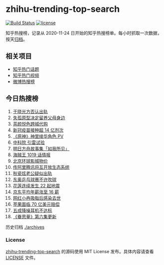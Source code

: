 # zhihu-trending-top-search

[![Build Status](https://github.com/justjavac/zhihu-trending-top-search/workflows/ci/badge.svg?branch=main)](https://github.com/justjavac/zhihu-trending-top-search/actions)
[![license](https://img.shields.io/github/license/justjavac/zhihu-trending-top-search)](https://github.com/justjavac/zhihu-trending-top-search/blob/main/LICENSE)

知乎热搜榜，记录从 2020-11-24 日开始的知乎热搜榜单。每小时抓取一次数据，按天[归档](./archives)。

## 相关项目

- [知乎热门话题](https://github.com/justjavac/zhihu-trending-hot-questions)
- [知乎热门视频](https://github.com/justjavac/zhihu-trending-hot-video)
- [微博热搜榜](https://github.com/justjavac/weibo-trending-hot-search)

## 今日热搜榜

<!-- BEGIN -->
<!-- 最后更新时间 Thu Jul 15 2021 16:06:51 GMT+0800 (China Standard Time) -->

1. [于晓光方否认出轨](https://www.zhihu.com/search?q=于晓光)
1. [失孤原型决定留养父母身边](https://www.zhihu.com/search?q=失孤原型)
1. [茶颜悦色跨城代购](https://www.zhihu.com/search?q=茶颜悦色)
1. [新冠疫苗接种超 14 亿剂次](https://www.zhihu.com/search?q=新冠疫苗)
1. [《原神》神里绫华角色 PV](https://www.zhihu.com/search?q=原神)
1. [中科院 引雷试验](https://www.zhihu.com/search?q=引雷试验)
1. [明日方舟故事集「如我所见」](https://www.zhihu.com/search?q=明日方舟)
1. [海贼王 1019 话情报](https://www.zhihu.com/search?q=海贼王)
1. [北京环球影城物价](https://www.zhihu.com/search?q=环球影城)
1. [传阿里腾讯将互开放生态系统](https://www.zhihu.com/search?q=阿里腾讯)
1. [秋瓷炫老公疑似出轨](https://www.zhihu.com/search?q=秋瓷炫)
1. [东奥乒乓球赛不许吹球](https://www.zhihu.com/search?q=乒乓球)
1. [花莲连续发生 22 起地震](https://www.zhihu.com/search?q=花莲地震)
1. [京东平均年薪涨至 16 薪](https://www.zhihu.com/search?q=京东)
1. [网红小冉吸脂后感染去世](https://www.zhihu.com/search?q=网红小冉)
1. [苹果面临 70 亿美元赔偿](https://www.zhihu.com/search?q=苹果)
1. [五成降噪耳机不达标](https://www.zhihu.com/search?q=降噪耳机)
1. [《眷思量》第六集更新](https://www.zhihu.com/search?q=眷思量)

<!-- END -->

历史归档 [./archives](./archives)

### License

[zhihu-trending-top-search](https://github.com/justjavac/zhihu-trending-top-search)
的源码使用 MIT License 发布。具体内容请查看 [LICENSE](./LICENSE) 文件。
